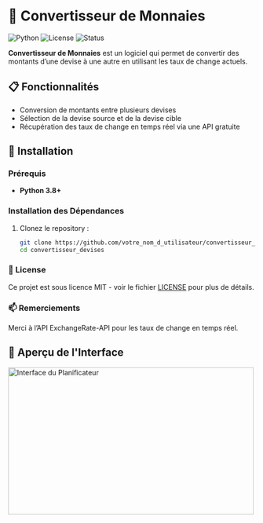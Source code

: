 # 💱 Convertisseur de Monnaies

![Python](https://img.shields.io/badge/Python-3.8%2B-blue?logo=python&logoColor=white)
![License](https://img.shields.io/badge/License-MIT-green)
![Status](https://img.shields.io/badge/Status-Active-brightgreen)

**Convertisseur de Monnaies** est un logiciel qui permet de convertir des montants d’une devise à une autre en utilisant les taux de change actuels.

## 📋 Fonctionnalités

- Conversion de montants entre plusieurs devises
- Sélection de la devise source et de la devise cible
- Récupération des taux de change en temps réel via une API gratuite

## 🔧 Installation

### Prérequis
- **Python 3.8+**

### Installation des Dépendances
1. Clonez le repository :
   ```bash
   git clone https://github.com/votre_nom_d_utilisateur/convertisseur_devises.git
   cd convertisseur_devises

### 📜 License
Ce projet est sous licence MIT - voir le fichier [LICENSE]() pour plus de détails.

### 📫 Remerciements
Merci à l’API ExchangeRate-API pour les taux de change en temps réel.

## 🎉 Aperçu de l'Interface

<img src="image1.png" alt="Interface du Planificateur" width="500" height="300">